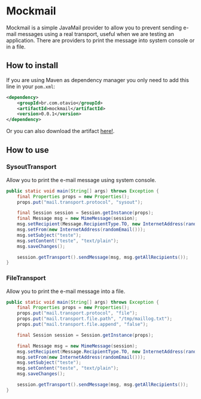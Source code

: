 # Mockmail

Mockmail is a simple JavaMail provider to allow you to prevent sending e-mail messages using a real transport, useful when we are testing an application. There are providers to print the message into system console or in a file.

## How to install

If you are using Maven as dependency manager you only need to add this line in your `pom.xml`:

```xml
<dependency>
	<groupId>br.com.otavio</groupId>
	<artifactId>mockmail</artifactId>
	<version>0.0.1</version>
</dependency>
```

Or you can also download the artifact [here!](http://repo1.maven.org/maven2/br/com/otavio/mockmail/0.0.1/mockmail-0.0.1.jar).

## How to use

### SysoutTransport

Allow you to print the e-mail message using system console.

```java
public static void main(String[] args) throws Exception {
	final Properties props = new Properties();
	props.put("mail.transport.protocol", "sysout");

	final Session session = Session.getInstance(props);
	final Message msg = new MimeMessage(session);
	msg.setRecipient(Message.RecipientType.TO, new InternetAddress(randomEmail()));
	msg.setFrom(new InternetAddress(randomEmail()));
	msg.setSubject("teste");
	msg.setContent("teste", "text/plain");
	msg.saveChanges();

	session.getTransport().sendMessage(msg, msg.getAllRecipients());
}
```
### FileTransport

Allow you to print the e-mail message into a file.

```java
public static void main(String[] args) throws Exception {
	final Properties props = new Properties();
	props.put("mail.transport.protocol", "file");
	props.put("mail.transport.file.path", "/tmp/maillog.txt");
	props.put("mail.transport.file.append", "false");

	final Session session = Session.getInstance(props);

	final Message msg = new MimeMessage(session);
	msg.setRecipient(Message.RecipientType.TO, new InternetAddress(randomEmail()));
	msg.setFrom(new InternetAddress(randomEmail()));
	msg.setSubject("teste");
	msg.setContent("teste", "text/plain");
	msg.saveChanges();

	session.getTransport().sendMessage(msg, msg.getAllRecipients());
}
```
